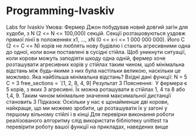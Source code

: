 # Programming-Ivaskiv
Labs for Ivaskiv
Умова:
  Фермер Джон побудував новий довгий загін для худоби, з N (2 &lt;= N &lt;= 100,000) секцій.
  Секції розташовуються уздовж прямої лінії в положеннях x1, ..., xN (0 &lt;= x-i &lt;= 1 000 000
  000).
  Його C (2 &lt;= C &lt;= N) корів не люблять нову будівлю і стають агресивними одна до одної,
  коли вони поставлені в сусідні стійла. Щоб уникнути ситуації, коли корови можуть заподіяти
  шкоду одна одній, фермер хоче розташувати агресивних корів у стійлах таким чином, щоб
  мінімальна відстань між будь-якими з них була настільки великою, наскільки це можливо.
  Яка найбільша мінімальна відстань?
  Вхідні дані функції:
  N = 5 С = 3
  free_sections = `[1, 2, 8, 4, 9]
  Результат 3
  Пояснення:  У фермера є 5 корів, з яких 3 агресивні. Їх можна роташувати в стійлах 1, 4 та 8
  або 1,4, 9. Таким чином мінімальне значення максимальної дистанції становить 3
  Підказка:
  Оскільки у нас є щонайменше дві корови, найкраще, що ми можемо зробити, це розташувати
  їх у загоні у першому вільному стійлі і в кінці
  Для перевірки виконання роботи реалізованого алгоритму слід використати
  бібліотеку unittest та перевірити роботу вашої функції на прикладах, наведених вище
